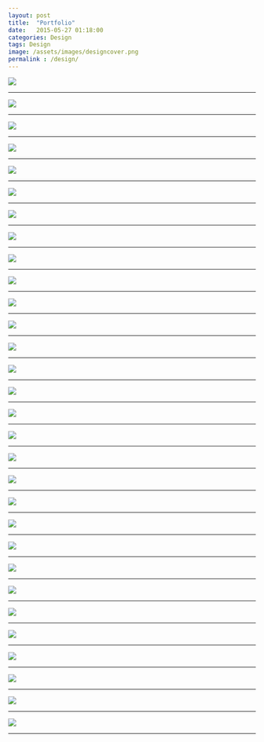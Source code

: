 ```yaml
---
layout: post
title:  "Portfolio"
date:   2015-05-27 01:18:00
categories: Design
tags: Design
image: /assets/images/designcover.png
permalink : /design/
---
```






![](/assets/images/gdgio.png)

***
![](/assets/images/Design/appexpobanner-5.jpg)
***
![](/assets/images/Design/blrdynamics.png)
***
![](/assets/images/Design/callforspeakers.png)
***
![](/assets/images/Design/devfestagenda-3.png)
***
![](/assets/images/Design/gdgbangaloredevfest.png)
***
![](/assets/images/Design/plackal1.png)
***
![](/assets/images/Design/googimp1.jpg)
***
![](/assets/images/Design/googimp3.png)
***
![](/assets/images/Design/million.png)
***
![](/assets/images/Design/symbol.png)

***
![](/assets/images/Design/callforspeakers2.png)
***
![](/assets/images/Design/carousel_5.png)
***
![](/assets/images/Design/paperboat.png)

***
![](/assets/images/Design/fin.png)

***
![](/assets/images/Design/gdglogo.png)
***
![](/assets/images/Design/gdgposter.jpg)
***
![](/assets/images/Design/appengine.png)
***
![](/assets/images/Design/gdgtshirt.png)

***
![](/assets/images/Design/hny2.png)
***
![](/assets/images/Design/einvoiccing-1.png)
***
![](/assets/images/Design/dart.jpg)
***
![](/assets/images/Design/1-1.png)
***
![](/assets/images/Design/icon_annually.png)
***
![](/assets/images/Design/icon_monthly.png)
***
![](/assets/images/Design/india.png)

***
![](/assets/images/Design/cake1.png)
***
![](/assets/images/Design/receipts.png)
***
![](/assets/images/Design/register.png)
***
![](/assets/images/Design/webdev.png)
***